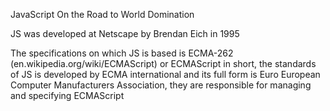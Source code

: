 JavaScript
On the Road to World Domination

JS was developed at Netscape by Brendan Eich in 1995

The specifications on which JS is based is ECMA-262 (en.wikipedia.org/wiki/ECMAScript) or ECMAScript in short, the standards of JS is developed by ECMA international and its full form is Euro European Computer Manufacturers Association, they are responsible for managing and specifying ECMAScript